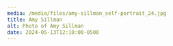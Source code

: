 ```yaml
---
media: /media/files/amy-sillman_self-portrait_24.jpg
title: Amy Sillman
alt: Photo of Amy Sillman
date: 2024-05-13T12:10:00-0500
---
```

